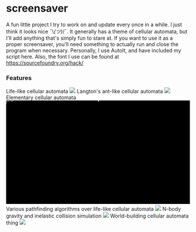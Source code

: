 # screensaver
A fun little project I try to work on and update every once in a while. I just think it looks nice ¯\\_(ツ)_/¯. It generally has a theme of cellular automata, but I'll add anything that's simply fun to stare at. If you want to use it as a proper screensaver, you'll need something to actually run and close the program when necessary. Personally, I use AutoIt, and have included my script here. Also, the font I use can be found at https://sourcefoundry.org/hack/
### Features
Life-like cellular automata
![](life.gif)
Langton's ant-like cellular automata
![](ant.gif)
Elementary cellular automata
![](wolfram.gif)
Various pathfinding algorithms over life-like cellular automata
![](maze.gif)
N-body gravity and inelastic collision simulation
![](gravity.gif)
World-building cellular automata thing
![](world.gif)
